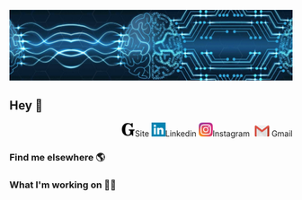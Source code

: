 ![Foto de Capa](images/foto-de-capa.jpeg)

## Hey 👋

<div align="right">
  <a href="https://www.gabrielcaussi.com/"><img src="images/site-icon.svg" alt="site" width="25"/></a>Site
  <a href="https://www.linkedin.com/in/gabrielcaussi/"><img src="images/linkedin-icon.svg" alt="linkedin" width="25"/></a>Linkedin
  <a href="https://www.instagram.com/g_caussi/"><img src="images/instagram-icon.svg" alt="instagram" width="25"/></a>Instagram
  <a href="https://www.instagram.com/g_caussi/"><img src="images/gmail-icon.svg" alt="gmail" width="35"/></a>Gmail
</div>

### Find me elsewhere 🌎

### What I'm working on 👨‍💻

<!--
**gcaussi/gcaussi** is a ✨ _special_ ✨ repository because its `README.md` (this file) appears on your GitHub profile.

Here are some ideas to get you started:

- 🔭 I’m currently working on ...
- 🌱 I’m currently learning ...
- 👯 I’m looking to collaborate on ...
- 🤔 I’m looking for help with ...
- 💬 Ask me about ...
- 📫 How to reach me: ...
- 😄 Pronouns: ...
- ⚡ Fun fact: ...
-->
